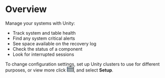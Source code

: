# Overview
Manage your systems with Unity:

- Track system and table health
- Find any system critical alerts
- See space available on the recovery log
- Check the status of a component
- Look for interrupted sessions

To change configuration settings, set up Unity clusters to use for different purposes, or view more click ![Menu button](../../Images/btn-grayhamburg-newlogo.png), and select **Setup**.

